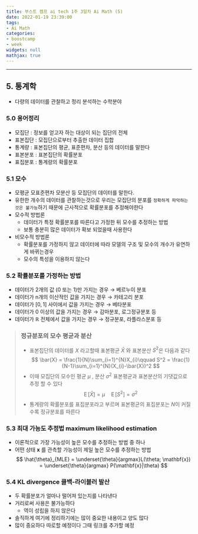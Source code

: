 ```yaml
---
title: 부스트 캠프 ai tech 1주 3일차 Ai Math (5)
date: 2022-01-19 23:39:00
tags:
- Ai Math
categories:
- boostcamp
- week
widgets: null
mathjax: true
---
```

***
## 5. 통계학
* 다량의 데이터를 관찰하고 정리 분석하는 수학분야

### 5.0 용어정리
* 모집단 : 정보를 얻고자 하는 대상이 되는 집단의 전체
* 표본집단 : 모집단으로부터 추출한 데이터 집합
* 통계량 : 표본집단의 평균, 표준편차, 분산 등의 데이터를 말한다
* 표본분포 : 표본집단의 확률분포
* 표집분포 : 통계량의 확률분포

### 5.1 모수
* 모평균 모표준편차 모분산 등 모집단의 데이터를 말한다.
* 유한한 개수의 데이터를 관찰하는것으로 우리는 모집단의 분포를 `정확하게 파악하는것은 불가능`하기 때문에 근사적으로 확률분포를 추정해야한다
* 모수적 방법론
  * 데이터가 특정 확률분포를 따른다고 가정한 뒤 모수를 추정하는 방법
  * 보통 충분히 많은 데이터가 확보 되었을때 사용한다
* 비모수적 방법론
  * 확률분포를 가정하지 않고 데이터에 따라 모델의 구조 및 모수의 개수가 유연하게 바뀌는경우
  * 모수의 특성을 이용하지 않는다

### 5.2 확률분포를 가정하는 방법
* 데이터가 2개의 값 (0 또는 1)만 가지는 경우 $\rightarrow$ 베르누이 분포
* 데이터가 n개의 이산적인 값을 가지는 경우 $\rightarrow$ 카테고리 분포
* 데이터가 $[0,1]$ 사이에서 값을 가지는 경우 $\rightarrow$ 베타분포
* 데이터가 0 이상의 값을 가지는 경우 $\rightarrow$ 감마분포, 로그정규분포 등
* 데이터가 $\mathbb{R}$ 전체에서 값을 가지는 경우 $\rightarrow$ 정규분포, 라플라스분포 등

>### 정규분포의 모수 평균과 분산
>* 표본집단의 데이터를 $X$ 라고할때 표본평균 $\bar{X}$ 와 표본분산 $S^2$은 다음과 같다
>$$
\bar{X} = \frac{1}{N}\sum_{i=1}^{N}X_{i}\qquad S^2 = \frac{1}{N-1}\sum_{i=1}^{N}(X_{i}-\bar{X})^2
>$$
>* 이때 모집단의 모수인 평균 $\mu$ , 분산 $\sigma^2$ 표본평균과 표본분산의 기댓값으로 추정 할 수 있다
>$$
{\displaystyle \operatorname {E}[\bar{X}]=\mu\quad\operatorname{E}[S^2] = \sigma^2}
>$$
>* 통계량의 확률분포를 표집분포라고 부르며 표본평균의 표집분포는 $N$이 커질수록 정규분포를 따른다

### 5.3 최대 가능도 추정법 maximum likelihood estimation
* 이론적으로 가장 가능성이 높은 모수를 추정하는 방법 중 하나
* 어떤 상태 $\mathbf{x}$ 를 관측할 가능성이 제일 높은 모수를 추정하는 방법
$$
\hat{\theta}_{MLE} = \underset{\theta}{argmax}L(\theta; \mathbf{x}) = \underset{\theta}{argmax} P(\mathbf{x}|\theta)
$$

### 5.4 KL divergence 쿨백-라이블러 발산
* 두 확률분포가 얼마나 떨어져 있는지를 나타낸다
* 거리로써 사용은 불가능하다
  * 역이 성립을 하지 않은다
* 솔직하게 여기에 정리하기에는 많이 중요한 내용이고 양도 많다
* 많이 중요하다 따로할 예정이다 그때 링크를 추가할 예정